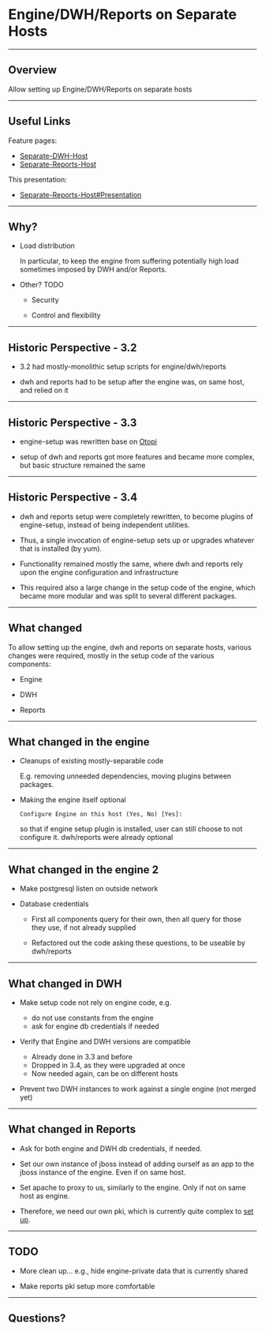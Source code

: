 
Engine/DWH/Reports on Separate Hosts
====================================

----

Overview
--------

Allow setting up Engine/DWH/Reports on separate hosts

----

Useful Links
------------

Feature pages:

* [Separate-DWH-Host](http://www.ovirt.org/Features/Separate-DWH-Host)
* [Separate-Reports-Host](http://www.ovirt.org/Features/Separate-Reports-Host)

This presentation:

* [Separate-Reports-Host#Presentation](http://www.ovirt.org/Features/Separate-Reports-Host#Presentation)

----

Why?
----

* Load distribution

    In particular, to keep the engine from suffering potentially high load
    sometimes imposed by DWH and/or Reports.

* Other? TODO

    - Security

    - Control and flexibility

----

Historic Perspective - 3.2
--------------------------

* 3.2 had mostly-monolithic setup scripts for engine/dwh/reports

* dwh and reports had to be setup after the engine was, on same
  host, and relied on it

----

Historic Perspective - 3.3
--------------------------

* engine-setup was rewritten base on [Otopi](http://www.ovirt.org/Features/Otopi_Infra_Migration)

* setup of dwh and reports got more features and became more complex, but
  basic structure remained the same

----

Historic Perspective - 3.4
--------------------------

* dwh and reports setup were completely rewritten, to become
  plugins of engine-setup, instead of being independent utilities.

* Thus, a single invocation of engine-setup
  sets up or upgrades whatever that is installed (by yum).

* Functionality remained mostly the same, where dwh and reports
  rely upon the engine configuration and infrastructure

* This required also a large change in the setup code of the engine,
  which became more modular and was split to several different
  packages.


----

What changed
------------

To allow setting up the engine, dwh and reports on separate hosts,
various changes were required, mostly in the setup code of the
various components:

* Engine

* DWH

* Reports

----

What changed in the engine
--------------------------

* Cleanups of existing mostly-separable code

    E.g. removing unneeded dependencies, moving plugins between
    packages.

* Making the engine itself optional

    `Configure Engine on this host (Yes, No) [Yes]:`

    so that if engine setup plugin is installed, user can still
    choose to not configure it. dwh/reports were already optional

----

What changed in the engine 2
----------------------------

* Make postgresql listen on outside network

* Database credentials

    -   First all components query for their own, then all query
        for those they use, if not already supplied

    -   Refactored out the code asking these questions, to be useable
        by dwh/reports

----

What changed in DWH
-------------------

*   Make setup code not rely on engine code, e.g.

    -   do not use constants from the engine
    -   ask for engine db credentials if needed

*   Verify that Engine and DWH versions are compatible

    -   Already done in 3.3 and before
    -   Dropped in 3.4, as they were upgraded at once
    -   Now needed again, can be on different hosts

*   Prevent two DWH instances to work against a single engine
    (not merged yet)

----

What changed in Reports
-----------------------

*   Ask for both engine and DWH db credentials, if needed.

*   Set our own instance of jboss instead of adding ourself as an app
    to the jboss instance of the engine. Even if on same host.

*   Set apache to proxy to us, similarly to the engine. Only if not
    on same host as engine.

*   Therefore, we need our own pki, which is currently quite complex
    to [set up](http://www.ovirt.org/Features/Separate-Reports-Host#PKI).

----

TODO
----

* More clean up... e.g., hide engine-private data that is currently shared

* Make reports pki setup more comfortable

----

Questions?
----------



